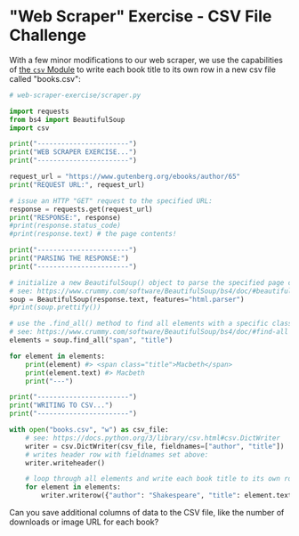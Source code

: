 # "Web Scraper" Exercise - CSV File Challenge

With a few minor modifications to our web scraper, we use the capabilities of [the `csv` Module](https://github.com/prof-rossetti/intro-to-python/blob/master/notes/python/modules/csv.md) to write each book title to its own row in a new csv file called "books.csv":

```py
# web-scraper-exercise/scraper.py

import requests
from bs4 import BeautifulSoup
import csv

print("-----------------------")
print("WEB SCRAPER EXERCISE...")
print("-----------------------")

request_url = "https://www.gutenberg.org/ebooks/author/65"
print("REQUEST URL:", request_url)

# issue an HTTP "GET" request to the specified URL:
response = requests.get(request_url)
print("RESPONSE:", response)
#print(response.status_code)
#print(response.text) # the page contents!

print("-----------------------")
print("PARSING THE RESPONSE:")
print("-----------------------")

# initialize a new BeautifulSoup() object to parse the specified page contents
# see: https://www.crummy.com/software/BeautifulSoup/bs4/doc/#beautifulsoup
soup = BeautifulSoup(response.text, features="html.parser")
#print(soup.prettify())

# use the .find_all() method to find all elements with a specific class
# see: https://www.crummy.com/software/BeautifulSoup/bs4/doc/#find-all
elements = soup.find_all("span", "title")

for element in elements:
    print(element) #> <span class="title">Macbeth</span>
    print(element.text) #> Macbeth
    print("---")

print("-----------------------")
print("WRITING TO CSV...")
print("-----------------------")

with open("books.csv", "w") as csv_file:
    # see: https://docs.python.org/3/library/csv.html#csv.DictWriter
    writer = csv.DictWriter(csv_file, fieldnames=["author", "title"])
    # writes header row with fieldnames set above:
    writer.writeheader()

    # loop through all elements and write each book title to its own row:
    for element in elements:
        writer.writerow({"author": "Shakespeare", "title": element.text})
```

 Can you save additional columns of data to the CSV file, like the number of downloads or image URL for each book?
